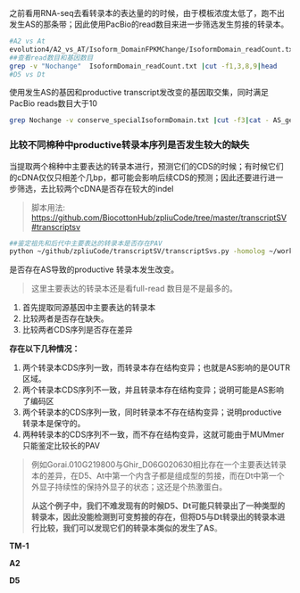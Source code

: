 之前看用RNA-seq去看转录本的表达量的的时候，由于模板浓度太低了，跑不出发生AS的那条带；因此使用PacBio的read数目来进一步筛选发生剪接的转录本。

```bash
#A2 vs At
evolution4/A2_vs_AT/Isoform_DomainFPKMChange/IsoformDomain_readCount.txt
##查看read数目和基因数目
grep -v "Nochange"  IsoformDomain_readCount.txt |cut -f1,3,8,9|head
#D5 vs Dt

```

使用发生AS的基因和productive transcript发改变的基因取交集，同时满足PacBio reads数目大于10

```bash
grep Nochange -v conserve_specialIsoformDomain.txt |cut -f3|cat - AS_gene.txt |sort |uniq -d|xargs  -I {} grep {} ../../../geneFPKM_readsCount/TM1_geneFPKM_read.txt
```

### 比较不同棉种中productive转录本序列是否发生较大的缺失

当提取两个棉种中主要表达的转录本进行，预测它们的CDS的时候；有时候它们的cDNA仅仅只相差个几bp，都可能会影响后续CDS的预测；因此还要进行进一步筛选，去比较两个cDNA是否存在较大的indel

> 脚本用法: https://github.com/BiocottonHub/zpliuCode/tree/master/transcriptSV#transcriptsv

```bash
##鉴定祖先和后代中主要表达的转录本是否存在PAV
python ~/github/zpliuCode/transcriptSV/transcriptSvs.py -homolog ~/work/Alternative/result/homologo/homologGene/Result/A2_vs_At_collinearity.txt -fasta1 ~/work/Alternative/result/Ga_result/CO11_12_result/collapse/mappingTogene.fa  -fasta2 ../../collapse/mappingTogene.fa -RNAseq1 ../A2_PacBio.txt -RNAseq2 ../TM1_PacBio.txt -out ./A2_vs_At_productive_isoform.txt

```

是否存在AS导致的productive 转录本发生改变。

> 这里主要表达的转录本还是看full-read 数目是不是最多的。

1. 首先提取同源基因中主要表达的转录本
2. 比较两者是否存在缺失。
3. 比较两者CDS序列是否存在差异

**存在以下几种情况：**

1. 两个转录本CDS序列一致，而转录本存在结构变异；也就是AS影响的是OUTR区域。
2. 两个转录本CDS序列不一致，并且转录本存在结构变异；说明可能是AS影响了编码区
3. 两个转录本的CDS序列一致，同时转录本不存在结构变异；说明productive 转录本是保守的。
4. 两种转录本的CDS序列不一致，而不存在结构变异，这就可能由于MUMmer只能鉴定比较长的PAV

> 例如Gorai.010G219800与Ghir_D06G020630相比存在一个主要表达转录本的差异，在D5、At中第一个内含子都是组成型的剪接，而在Dt中第一个外显子持续性的保持外显子的状态；这还是个热激蛋白。
>
> **从这个例子中，我们不难发现有的时候D5、Dt可能只转录出了一种类型的转录本，因此没能检测到可变剪接的存在，但将D5与Dt转录出的转录本进行比较，我们可以发现它们的转录本类似的发生了AS**。









**TM-1**







**A2**









**D5**

